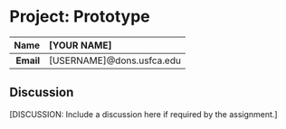 Project: Prototype
==============================

| **Name**  | [YOUR NAME]  |
|----------:|:-------------|
| **Email** | [USERNAME]@dons.usfca.edu |

## Discussion ##

[DISCUSSION: Include a discussion here if required by the assignment.]
